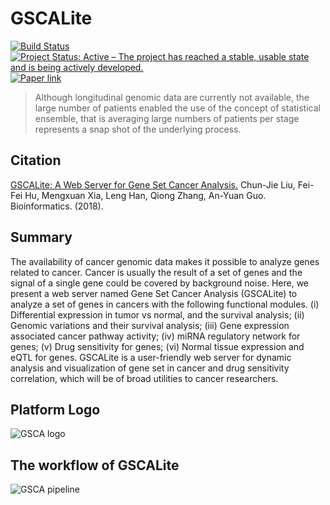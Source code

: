 # GSCALite

[![Build Status](https://travis-ci.org/GuoBioinfoLab/GSCALite.svg?branch=dev)](https://travis-ci.org/GuoBioinfoLab/GSCALite)
[![Project Status: Active – The project has reached a stable, usable state and is being actively developed.](http://www.repostatus.org/badges/latest/active.svg)](https://github.com/GuoBioinfoLab/GSCALite)
[![Paper link](https://img.shields.io/badge/Published%20in-Bioinformatics-126888.svg)](https://academic.oup.com/bioinformatics/advance-article/doi/10.1093/bioinformatics/bty411/5001392)

> Although longitudinal genomic data are currently not available, the large number of patients enabled the use of the concept of statistical ensemble, that is averaging large numbers of patients per stage represents a snap shot of the underlying process.

## Citation
[GSCALite: A Web Server for Gene Set Cancer Analysis.](https://academic.oup.com/bioinformatics/advance-article/doi/10.1093/bioinformatics/bty411/5001392) Chun-Jie Liu,  Fei-Fei Hu,  Mengxuan Xia,  Leng Han,  Qiong Zhang,  An-Yuan Guo. Bioinformatics. (2018).

## Summary
The availability of cancer genomic data makes it possible to analyze genes related to cancer. Cancer is usually the result of a set of genes and the signal of a single gene could be covered by background noise. Here, we present a web server named Gene Set Cancer Analysis (GSCALite) to analyze a set of genes in cancers with the following functional modules. (i) Differential expression in tumor vs normal, and the survival analysis; (ii) Genomic variations and their survival analysis; (iii) Gene expression associated cancer pathway activity; (iv) miRNA regulatory network for genes; (v) Drug sensitivity for genes; (vi) Normal tissue expression and eQTL for genes. GSCALite is a user-friendly web server for dynamic analysis and visualization of gene set in cancer and drug sensitivity correlation, which will be of broad utilities to cancer researchers.

## Platform Logo
![GSCA logo](www/imgs/01.GSCA_logo_01.png)

## The workflow of GSCALite
![GSCA pipeline](www/imgs/Figure-1_Schema_of_GSCALite.png)
